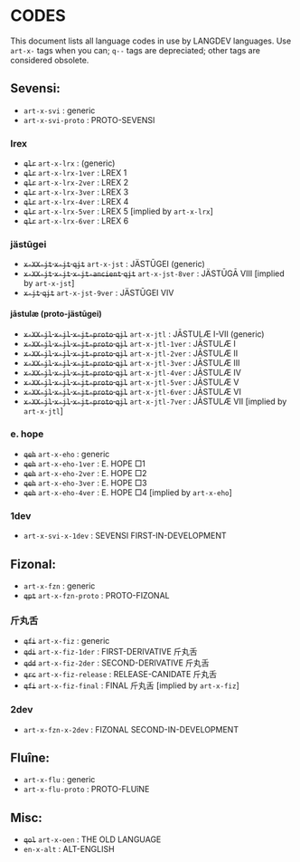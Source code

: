 #  CODES  #

This document lists all language codes in use by LANGDEV languages.
Use `art-x-` tags when you can; `q--` tags are depreciated; other tags are considered obsolete.

##  Sevensi:  ##

- `art-x-svi` : generic
- `art-x-svi-proto` : PROTO-SEVENSI

###  lrex  ###

- ~~`qlr`~~ `art-x-lrx` : (generic)
- ~~`qlr`~~ `art-x-lrx-1ver` : LREX 1
- ~~`qlr`~~ `art-x-lrx-2ver` : LREX 2
- ~~`qlr`~~ `art-x-lrx-3ver` : LREX 3
- ~~`qlr`~~ `art-x-lrx-4ver` : LREX 4
- ~~`qlr`~~ `art-x-lrx-5ver` : LREX 5 [implied by `art-x-lrx`]
- ~~`qlr`~~ `art-x-lrx-6ver` : LREX 6

###  jästūgei  ###

- ~~`x-XX-jt` `x-jt` `qjt`~~ `art-x-jst` : JÄSTŪGEI (generic)
- ~~`x-XX-jt` `x-jt` `x-jt-ancient` `qjt`~~ `art-x-jst-8ver` : JÄSTŪGĀ VIII [implied by `art-x-jst`]
- ~~`x-jt` `qjt`~~ `art-x-jst-9ver` : JÄSTŪGEI VIV

####  jāstulæ (proto-jästūgei)  ####

- ~~`x-XX-jl` `x-jl` `x-jt-proto` `qjl`~~ `art-x-jtl` : JĀSTULÆ I-VII (generic)
- ~~`x-XX-jl` `x-jl` `x-jt-proto` `qjl`~~ `art-x-jtl-1ver` : JĀSTULÆ I
- ~~`x-XX-jl` `x-jl` `x-jt-proto` `qjl`~~ `art-x-jtl-2ver` : JĀSTULÆ II
- ~~`x-XX-jl` `x-jl` `x-jt-proto` `qjl`~~ `art-x-jtl-3ver` : JĀSTULÆ III
- ~~`x-XX-jl` `x-jl` `x-jt-proto` `qjl`~~ `art-x-jtl-4ver` : JĀSTULÆ IV
- ~~`x-XX-jl` `x-jl` `x-jt-proto` `qjl`~~ `art-x-jtl-5ver` : JĀSTULÆ V
- ~~`x-XX-jl` `x-jl` `x-jt-proto` `qjl`~~ `art-x-jtl-6ver` : JĀSTULÆ VI
- ~~`x-XX-jl` `x-jl` `x-jt-proto` `qjl`~~ `art-x-jtl-7ver` : JĀSTULÆ VII [implied by `art-x-jtl`]

###  e. hope  ###

- ~~`qeh`~~ `art-x-eho` : generic
- ~~`qeh`~~ `art-x-eho-1ver` : E. HOPE □1
- ~~`qeh`~~ `art-x-eho-2ver` : E. HOPE □2
- ~~`qeh`~~ `art-x-eho-3ver` : E. HOPE □3
- ~~`qeh`~~ `art-x-eho-4ver` : E. HOPE □4 [implied by `art-x-eho`]

###  1dev  ###

- `art-x-svi-x-1dev` : SEVENSI FIRST-IN-DEVELOPMENT

##  Fizonal:  ##

- `art-x-fzn` : generic
- ~~`qpt`~~ `art-x-fzn-proto` : PROTO-FIZONAL

###  斤丸舌  ###

- ~~`qfi`~~ `art-x-fiz` : generic
- ~~`qdi`~~ `art-x-fiz-1der` : FIRST-DERIVATIVE 斤丸舌
- ~~`qdd`~~ `art-x-fiz-2der` : SECOND-DERIVATIVE 斤丸舌
- ~~`qrc`~~ `art-x-fiz-release` : RELEASE-CANIDATE 斤丸舌
- ~~`qfi`~~ `art-x-fiz-final` : FINAL 斤丸舌 [implied by `art-x-fiz`]

###  2dev  ###

- `art-x-fzn-x-2dev` : FIZONAL SECOND-IN-DEVELOPMENT

##  Fluîne:  ##

- `art-x-flu` : generic
- `art-x-flu-proto` : PROTO-FLUîNE

##  Misc:  ##

- ~~`qol`~~ `art-x-oen` : THE OLD LANGUAGE
- `en-x-alt` : ALT-ENGLISH
